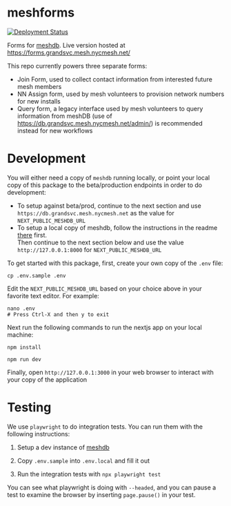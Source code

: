 # meshforms

[![Deployment Status](https://github.com/WillNilges/meshforms/actions/workflows/publish-and-deploy.yaml/badge.svg)](https://github.com/WillNilges/meshforms/actions/workflows/publish-and-deploy.yaml)

Forms for [meshdb](https://github.com/nycmeshnet/meshdb). Live version hosted at https://forms.grandsvc.mesh.nycmesh.net/

This repo currently powers three separate forms:
- Join Form, used to collect contact information from interested future mesh members
- NN Assign form, used by mesh volunteers to provision network numbers for new installs
- Query form, a legacy interface used by mesh volunteers to query information from meshDB
   (use of https://db.grandsvc.mesh.nycmesh.net/admin/) is recommended instead for new workflows

# Development

You will either need a copy of `meshdb` running locally, or point your local copy of this package to the beta/production
endpoints in order to do development:
- To setup against beta/prod, continue to the next section and use `https://db.grandsvc.mesh.nycmesh.net` as the value for `NEXT_PUBLIC_MESHDB_URL`
- To setup a local copy of meshdb, follow the instructions in the readme [there](https://github.com/nycmeshnet/meshdb) first.  
    Then continue to the next section below and use the value `http://127.0.0.1:8000` for `NEXT_PUBLIC_MESHDB_URL`

To get started with this package, first, create your own copy of the `.env` file:
```
cp .env.sample .env
```

Edit the `NEXT_PUBLIC_MESHDB_URL` based on your choice above in your favorite text editor. For example:
```
nano .env
# Press Ctrl-X and then y to exit
```

Next run the following commands to run the nextjs app on your local machine:
```
npm install

npm run dev
```

Finally, open `http://127.0.0.1:3000` in your web browser to interact with your copy of the application

# Testing

We use `playwright` to do integration tests. You can run them with the following instructions:

1. Setup a dev instance of [meshdb](https://github.com/nycmeshnet/meshdb)

2. Copy `.env.sample` into `.env.local` and fill it out

3. Run the integration tests with `npx playwright test`

You can see what playwright is doing with `--headed`, and you can pause a test to
examine the browser by inserting `page.pause()` in your test.
